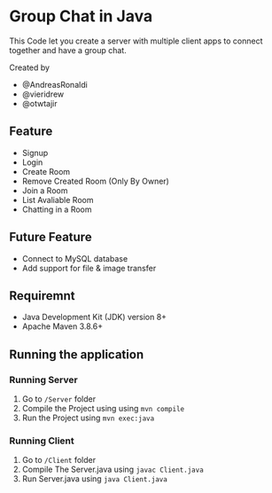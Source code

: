 # Group Chat in Java

This Code let you create a server with multiple client apps to connect together and have a group chat.

Created by

- @AndreasRonaldi
- @vieridrew
- @otwtajir

## Feature

- Signup
- Login
- Create Room
- Remove Created Room (Only By Owner)
- Join a Room
- List Avaliable Room
- Chatting in a Room

## Future Feature

- Connect to MySQL database
- Add support for file & image transfer

## Requiremnt

- Java Development Kit (JDK) version 8+
- Apache Maven 3.8.6+

## Running the application

### Running Server

1. Go to `/Server` folder
2. Compile the Project using using `mvn compile`
3. Run the Project using `mvn exec:java`

### Running Client

1. Go to `/Client` folder
2. Compile The Server.java using `javac Client.java`
3. Run Server.java using `java Client.java`
